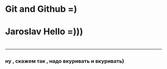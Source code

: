 # Git  and Github =)

<h1> Jaroslav Hello =)))<h1/>
<hr size="5" />
<h3> ну , скажем так , надо вкуривать и вкуривать)<h3/> 